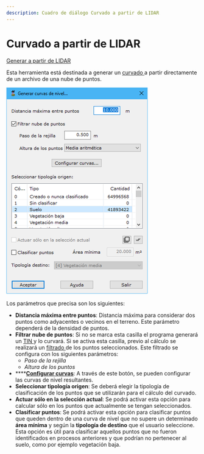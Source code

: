```yaml
---
description: Cuadro de diálogo Curvado a partir de LIDAR
---
```


# Curvado a partir de LIDAR

[Generar a partir de LIDAR](../../fichas-de-herramientas/ficha-de-herramientas-archivos-lidar/calcular-a-partir-de-lidar.md)

Esta herramienta está destinada a generar un [curvado ](../../como.../como-curvado.md)a partir directamente de un archivo de una nube de puntos.

![Cuadro de diálogo para generar un curvado a partir de una nube de puntos](<../../../.gitbook/assets/image (26).png>)

Los parámetros que precisa son los siguientes:

* **Distancia máxima entre puntos**: Distancia máxima para considerar dos puntos como adyacentes o vecinos en el terreno. Este parámetro dependerá de la densidad de puntos.
* **Filtrar nube de puntos**: Si no se marca esta casilla el programa generará un [TIN ](../../como.../como-triangulacion.md)y lo curvará. Si se activa esta casilla, previo al cálculo se realizará un [filtrado ](../editar/filtrar-puntos.md)de los puntos seleccionados. Este filtrado se configura con los siguientes parámetros:
  * _Paso de la rejilla_
  * _Altura de los puntos_
* ****[**Configurar curvas**](../../herramientas-mdt/curvado/): A través de este botón, se pueden configurar las curvas de nivel resultantes.
* **Seleccionar tipología origen**: Se deberá elegir la tipología de clasificación de los puntos que se utilizarán para el cálculo del curvado.
* **Actuar sólo en la selección actual**: Se podrá activar esta opción para calcular sólo en los puntos que actualmente se tengan seleccionados.
* **Clasificar puntos**: Se podrá activar esta opción para clasificar puntos que queden dentro de una curva de nivel que no supere un determinado **área mínima** y según la **tipología de destino** que el usuario seleccione. Esta opción es útil para clasificar aquellos puntos que no fueron identificados en procesos anteriores y que podrían no pertenecer al suelo, como por ejemplo vegetación baja.
